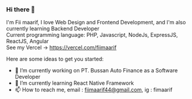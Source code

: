 ### Hi there 👋

I'm Fii maarif, I love Web Design and Frontend Development, and I'm also currently learning Backend Developer <br>
Current programming language: PHP, Javascript, NodeJs, ExpressJS, ReactJS, Angular <br>
See my Vercel -> https://vercel.com/fiimaarif

Here are some ideas to get you started:

- 🔭 I’m currently working on PT. Bussan Auto Finance as a Software Developer
- 🌱 I’m currently learning React Native Framework
- 📫 How to reach me, email : fiimaarif44@gmail.com, ig : fimaarif
<!-- - 👯 I’m looking to collaborate on ... -->
<!-- - 🤔 I’m looking for help with ... -->
<!-- - 💬 Ask me about ... -->
<!-- - 😄 Pronouns: ... -->
<!-- - ⚡ Fun fact: ... -->
